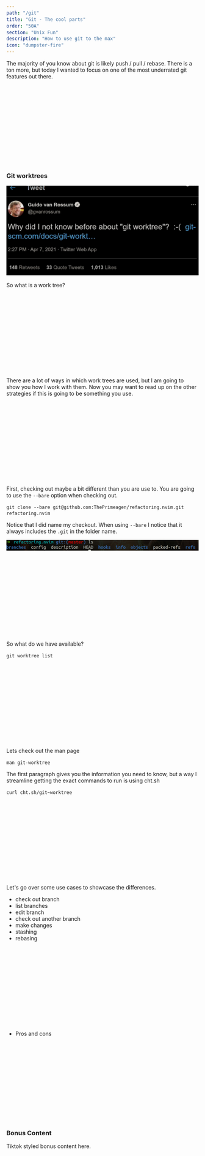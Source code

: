```yaml
---
path: "/git"
title: "Git - The cool parts"
order: "50A"
section: "Unix Fun"
description: "How to use git to the max"
icon: "dumpster-fire"
---
```


The majority of you know about git is likely push / pull / rebase.  There is a
ton more, but today I wanted to focus on one of the most underrated git
features out there.

<br />
<br />
<br />
<br />
<br />
<br />
<br />
<br />
<br />
<br />
<br />
<br />

### Git worktrees

![Even Guido](./images/guido.png)

So what is a work tree?

<br />
<br />
<br />
<br />
<br />
<br />
<br />
<br />
<br />
<br />
<br />
<br />

There are a lot of ways in which work trees are used, but I am going to show
you how I work with them.  Now you may want to read up on the other strategies
if this is going to be something you use.

<br />
<br />
<br />
<br />
<br />
<br />
<br />
<br />
<br />
<br />
<br />
<br />

First, checking out maybe a bit different than you are use to.  You are going
to use the `--bare` option when checking out.

```
git clone --bare git@github.com:ThePrimeagen/refactoring.nvim.git refactoring.nvim
```

Notice that I did name my checkout.  When using `--bare` I notice that it
always includes the `.git` in the folder name.

![Bare Repo](./images/bare-repo.png)

<br />
<br />
<br />
<br />
<br />
<br />
<br />
<br />
<br />
<br />
<br />
<br />

So what do we have available?

```
git worktree list
```

<br />
<br />
<br />
<br />
<br />
<br />
<br />
<br />
<br />
<br />
<br />
<br />

Lets check out the man page

```
man git-worktree
```

The first paragraph gives you the information you need to know, but a way I
streamline getting the exact commands to run is using cht.sh

```
curl cht.sh/git~worktree
```

<br />
<br />
<br />
<br />
<br />
<br />
<br />
<br />
<br />
<br />
<br />
<br />

Let's go over some use cases to showcase the differences.

* check out branch
* list branches
* edit branch
* check out another branch
* make changes
* stashing
* rebasing

<br />
<br />
<br />
<br />
<br />
<br />
<br />
<br />
<br />
<br />
<br />
<br />

* Pros and cons

<br />
<br />
<br />
<br />
<br />
<br />
<br />
<br />
<br />
<br />
<br />
<br />

### Bonus Content
Tiktok styled bonus content here.

<br />
<br />
<br />
<br />
<br />
<br />
<br />
<br />
<br />
<br />
<br />
<br />
